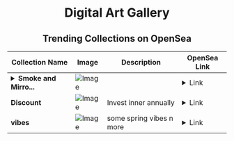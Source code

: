 <div align="center">

# Digital Art Gallery

## Trending Collections on OpenSea

| Collection Name                       | Image                                                                                     | Description                       | OpenSea Link                                                                                          |
|---------------------------------------|-------------------------------------------------------------------------------------------|-----------------------------------|--------------------------------------------------------------------------------------------------------|
| **<details><summary>Smoke and Mirro...</summary>Smoke and Mirrors</details>** | ![Image](https://i.seadn.io/s/raw/files/567816c778880fe743665af2ffc9828e.gif?w=500&auto=format?w=200&auto=format) |  | <details><summary>Link</summary>[Smoke and Mirrors](https://opensea.io/collection/smoke-and-mirrors-13)</details> |
| **Discount** | ![Image](https://i.seadn.io/s/raw/files/4e74440c29296bc946e7af3583b9b702.jpg?w=500&auto=format?w=200&auto=format) | Invest inner annually | <details><summary>Link</summary>[Discount](https://opensea.io/collection/discount-12)</details> |
| **vibes** | ![Image](https://i.seadn.io/s/raw/files/302d5870f5704c087173f5fce9dfcda9.jpg?w=500&auto=format?w=200&auto=format) | some spring vibes n more | <details><summary>Link</summary>[vibes](https://opensea.io/collection/vibes-63)</details> |

</div>
